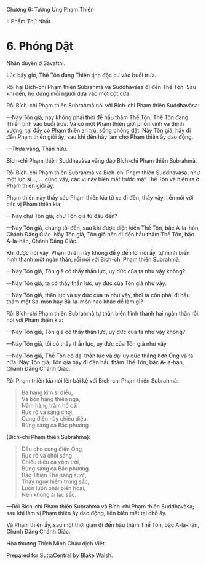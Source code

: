  

Chương 6: Tương Ưng Phạm Thiên

I: Phẩm Thứ Nhất

# 6\. Phóng Dật

Nhân duyên ở Sāvatthi.

Lúc bấy giờ, Thế Tôn đang Thiền tịnh độc cư vào buổi trưa.

Rồi hai Bích-chi Phạm thiên Subrahmà và Suddhavàsa đi đến Thế Tôn. Sau khi đến, họ đứng mỗi người dựa vào một cột cửa.

Rồi Bích-chi Phạm thiên Subrahmà nói với Bích-chi Phạm thiên Suddhavàsa:

—Này Tôn giả, nay không phải thời để hầu thăm Thế Tôn, Thế Tôn đang Thiền tịnh vào buổi trưa. Và có một Phạm thiên giới phồn vinh và thịnh vượng, tại đấy có Phạm thiên an trú, sống phóng dật. Này Tôn giả, hãy đi đến Phạm thiên giới ấy; sau khi đến hãy làm cho Phạm thiên ấy dao động.

—Thưa vâng, Thân hữu.

Bích-chi Phạm thiên Suddhavàsa vâng đáp Bích-chi Phạm thiên Subrahmà.

Rồi Bích-chi Phạm thiên Subrahmà và Bích-chi Phạm thiên Suddhavàsa, như một lực sĩ…, … cũng vậy, các vị này biến mất trước mặt Thế Tôn và hiện ra ở Phạm thiên giới ấy.

Phạm thiên này thấy các Phạm thiên kia từ xa đi đến, thấy vậy, liền nói với các vị Phạm thiên kia:

—Này chư Tôn giả, chư Tôn giả từ đâu đến?

—Này Tôn giả, chúng tôi đến, sau khi được diện kiến Thế Tôn, bậc A-la-hán, Chánh Ðẳng Giác. Này Tôn giả, Tôn giả nên đi đến hầu thăm Thế Tôn, bậc A-la-hán, Chánh Ðẳng Giác.

Khi được nói vậy, Phạm thiên này không để ý đến lời nói ấy, tự mình biến hình thành một ngàn thân, rồi nói với Bích-chi Phạm thiên Subrahmà:

—Này Tôn giả, Tôn giả có thấy thần lực, uy đức của ta như vậy không?

—Này Tôn giả, ta có thấy thần lực, uy đức của Tôn giả như vậy.

—Này Tôn giả, thần lực và uy đức của ta như vậy, thời ta còn phải đi hầu thăm một Sa-môn hay Bà-la-môn nào khác để làm gì?

Rồi Bích-chi Phạm thiên Subrahmà tự thân biến hình thành hai ngàn thân rồi nói với Phạm thiên kia:

—Này Tôn giả, Tôn giả có thấy thần lực, uy đức của ta như vậy không?

—Này Tôn giả, tôi có thấy thần lực, uy đức của Tôn giả như vậy.

—Này Tôn giả, Thế Tôn có đại thần lực và đại uy đức thắng hơn Ông và ta nữa. Này Tôn giả, Tôn giả hãy đi đến hầu thăm Thế Tôn, bậc A-la-hán, Chánh Ðẳng Chánh Giác.

Rồi Phạm thiên kia nói lên bài kệ với Bích-chi Phạm thiên Subrahmà:

> Ba hàng kim sí điểu,  
> Và bốn hàng thiên nga,  
> Năm hàng trăm hổ cái  
> Rực rỡ và sáng chói,  
> Cung điện này chiếu diệu,  
> Bừng sáng cả Bắc phương.

(Bích-chi Phạm thiên Subrahmà):

> Dầu cho cung điện Ông,  
> Rực rỡ và chói sáng,  
> Chiếu diệu cả vòm trời,  
> Bừng sáng cả Bắc phương.  
> Bậc Thiện Thệ sáng suốt,  
> Thấy nguy hiểm trong sắc,  
> Luôn luôn phải biến hoại,  
> Nên không ái lạc sắc.

—Rồi Bích-chi Phạm thiên Subrahmà và Bích-chi Phạm thiên Suddhavàsa; sau khi làm vị Phạm thiên ấy dao động, liền biến mất tại chỗ ấy.

Và Phạm thiên ấy, sau một thời gian đi đến hầu thăm Thế Tôn, bậc A-la-hán, Chánh Ðẳng Chánh Giác.

Hòa thượng Thích Minh Châu dịch Việt.

Prepared for SuttaCentral by Blake Walsh.